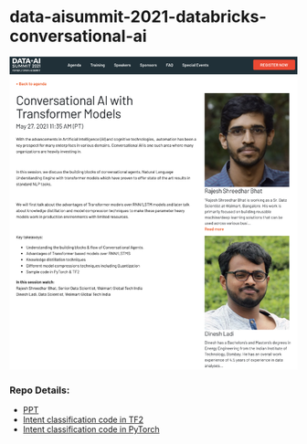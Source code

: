 # data-aisummit-2021-databricks-conversational-ai

![TASK](data_ai_summit_convai.png?raw=true)

### Repo Details:
* [PPT](conversational_ai_dais_2021.pdf)
* [Intent classification code in TF2](TF2_Intent_Classification_DistilBERT.ipynb)
* [Intent classification code in PyTorch](Pytorch_Intent_Classification_using_DistilBERT.ipynb)
